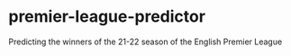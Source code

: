 # premier-league-predictor
Predicting the winners of the 21-22 season of the English Premier League
